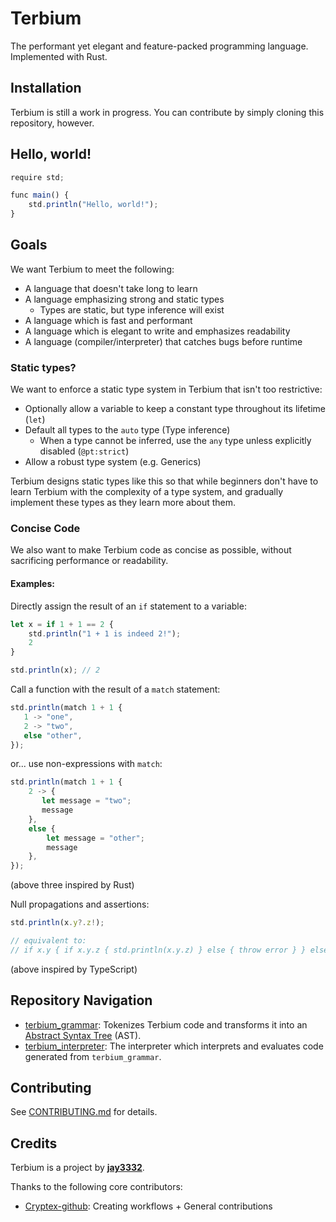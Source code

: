 # Terbium
The performant yet elegant and feature-packed programming language. Implemented with Rust.

## Installation
Terbium is still a work in progress. You can contribute by simply cloning this repository, however.

## Hello, world!
```ts
require std;

func main() {
    std.println("Hello, world!");
}
```

## Goals
We want Terbium to meet the following:

- A language that doesn't take long to learn
- A language emphasizing strong and static types
  - Types are static, but type inference will exist
- A language which is fast and performant
- A language which is elegant to write and emphasizes readability
- A language (compiler/interpreter) that catches bugs before runtime

### Static types?
We want to enforce a static type system in Terbium that isn't too restrictive:

- Optionally allow a variable to keep a constant type throughout its lifetime (`let`)
- Default all types to the `auto` type (Type inference)
  - When a type cannot be inferred, use the `any` type unless explicitly disabled (`@pt:strict`)
- Allow a robust type system (e.g. Generics)

Terbium designs static types like this so that while beginners don't have to learn Terbium with
the complexity of a type system, and gradually implement these types as they learn more about them.

### Concise Code
We also want to make Terbium code as concise as possible, without sacrificing performance or readability.

#### Examples:
Directly assign the result of an `if` statement to a variable:
```ts
let x = if 1 + 1 == 2 {
    std.println("1 + 1 is indeed 2!");
    2
}

std.println(x); // 2
```

Call a function with the result of a `match` statement:
```ts
std.println(match 1 + 1 {
   1 -> "one",
   2 -> "two",
   else "other",       
});
```

or... use non-expressions with `match`:
```ts
std.println(match 1 + 1 {
    2 -> {
       let message = "two";
       message
    },
    else {
        let message = "other";
        message
    },
});
```

(above three inspired by Rust)

Null propagations and assertions:
```ts
std.println(x.y?.z!);

// equivalent to:
// if x.y { if x.y.z { std.println(x.y.z) } else { throw error } } else { std.println("null") }
```

(above inspired by TypeScript)

## Repository Navigation
- [terbium_grammar](https://github.com/TerbiumLang/Terbium/tree/main/terbium_grammar):
  Tokenizes Terbium code and transforms it into an
  [Abstract Syntax Tree](https://en.wikipedia.org/wiki/Abstract_syntax_tree) (AST).
- [terbium_interpreter](https://github.com/TerbiumLang/Terbium/tree/main/terbium_interpreter):
  The interpreter which interprets and evaluates code generated from ``terbium_grammar``.

## Contributing
See [CONTRIBUTING.md](https://github.com/TerbiumLang/Terbium/blob/main/CONTRIBUTING.md) for details.

## Credits
Terbium is a project by **[jay3332](https://github.com/jay3332)**.

Thanks to the following core contributors:
- [Cryptex-github](https://github.com/Cryptex-github): Creating workflows + General contributions
